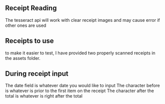 ## Receipt Reading

The tesseract api will work with clear receipt images and may cause error if other ones are used

## Receipts to use

to make it easier to test, I have provided two properly scanned receipts in the assets folder.

## During receipt input

The date field is whatever date you would like to input
The character before is whatever is prior to the first item on the receipt
The character after the total is whatever is right after the total
